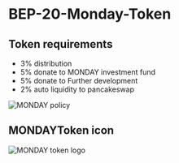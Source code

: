 # BEP-20-Monday-Token

## Token requirements

* 3% distribution
* 5% donate to MONDAY investment fund
* 5% donate to Further development
* 2% auto liquidity to pancakeswap

![MONDAY policy](https://user-images.githubusercontent.com/81155918/119670908-f8b9a600-be41-11eb-9cd9-161edbdeedbe.jpeg)

## MONDAYToken icon

![MONDAY token logo](https://user-images.githubusercontent.com/81155918/119670941-feaf8700-be41-11eb-980b-32b90e33e727.jpeg)
